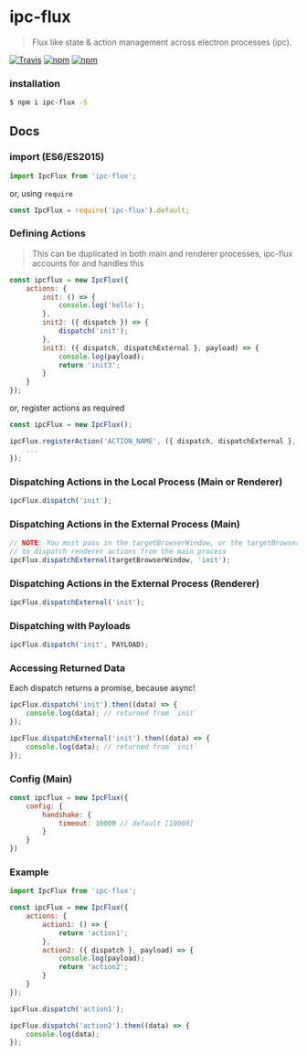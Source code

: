 # ipc-flux
> Flux like state & action management across electron processes (ipc).

[![Travis](https://img.shields.io/travis/harryparkdotio/ipc-flux.svg?style=flat-square)](https://travis-ci.org/harryparkdotio/ipc-flux/)
[![npm](https://img.shields.io/npm/v/ipc-flux.svg?style=flat-square)](https://www.npmjs.com/package/ipc-flux)
[![npm](https://img.shields.io/npm/dt/ipc-flux.svg?style=flat-square)](https://www.npmjs.com/package/ipc-flux)

### installation
```bash
$ npm i ipc-flux -S
```

## Docs

### import (ES6/ES2015)
```js
import IpcFlux from 'ipc-flux';
```

or, using `require`

```js
const IpcFlux = require('ipc-flux').default;
```

### Defining Actions

> This can be duplicated in both main and renderer processes, ipc-flux accounts for and handles this

```js
const ipcflux = new IpcFlux({
	actions: {
		init: () => {
			console.log('hello');
		},
		init2: ({ dispatch }) => {
			dispatch('init');
		},
		init3: ({ dispatch, dispatchExternal }, payload) => {
			console.log(payload);
			return 'init3';
		}
	}
});
```

or, register actions as required

```js
const ipcFlux = new IpcFlux();

ipcFlux.registerAction('ACTION_NAME', ({ dispatch, dispatchExternal }, payload) => {
	...
});
```

### Dispatching Actions in the Local Process (Main or Renderer)

```js
ipcFlux.dispatch('init');
```

### Dispatching Actions in the External Process (Main)

```js
// NOTE: You must pass in the targetBrowserWindow, or the targetBrowserWindow id
// to dispatch renderer actions from the main process
ipcFlux.dispatchExternal(targetBrowserWindow, 'init');
```

### Dispatching Actions in the External Process (Renderer)

```js
ipcFlux.dispatchExternal('init');
```

### Dispatching with Payloads

```js
ipcFlux.dispatch('init', PAYLOAD);
```

### Accessing Returned Data

Each dispatch returns a promise, because async!

```js
ipcFlux.dispatch('init').then((data) => {
	console.log(data); // returned from `init`
});

ipcFlux.dispatchExternal('init').then((data) => {
	console.log(data); // returned from `init`
});
```

### Config (Main)

```js
const ipcflux = new IpcFlux({
	config: {
		handshake: {
			timeout: 10000 // default [10000]
		}
	}
})

```

### Example

```js
import IpcFlux from 'ipc-flux';

const ipcFlux = new IpcFlux({
	actions: {
		action1: () => {
			return 'action1';
		},
		action2: ({ dispatch }, payload) => {
			console.log(payload);
			return 'action2';
		}
	}
});

ipcFlux.dispatch('action1');

ipcFlux.dispatch('action2').then((data) => {
	console.log(data);
});
```